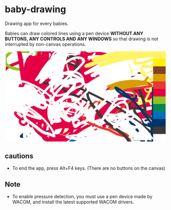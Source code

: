 # baby-drawing
Drawing app for every babies.

Babies can draw colored lines using a pen device **WITHOUT ANY BUTTONS, ANY CONTROLS AND ANY WINDOWS** so that drawing is not interrupted by non-canvas operations.

![capture](https://github.com/kusa-mochi/baby-drawing/raw/master/baby-drawing-capture.png "capture")

## cautions

- To end the app, press Alt+F4 keys. (There are no buttons on the canvas)

## Note

- To enable pressure detection, you must use a pen device made by WACOM, and install the latest supported WACOM drivers.
